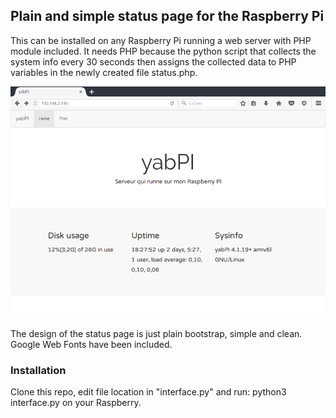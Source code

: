 ## Plain and simple status page for the Raspberry Pi

This can be installed on any Raspberry Pi running a web server with PHP module included.
It needs PHP because the python script that collects the system info every 30 seconds then assigns the collected data to PHP variables in the newly created file status.php.

<img src="screen.png">

The design of the status page is just plain bootstrap, simple and clean.
Google Web Fonts have been included.

### Installation

Clone this repo, edit file location in "interface.py" and run: python3 interface.py on your Raspberry.
